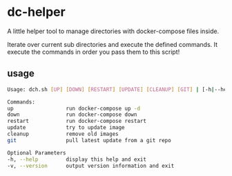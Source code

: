 # dc-helper

A little helper tool to manage directories with docker-compose files inside.  

Iterate over current sub directories and execute the defined commands.
It execute the commands in order you pass them to this script!

## usage

```bash
Usage: dch.sh [UP] [DOWN] [RESTART] [UPDATE] [CLEANUP] [GIT] | [-h|--help] | [-v|--version]

Commands:
up                 run docker-compose up -d
down               run docker-compose down
restart            run docker-compose restart
update             try to update image
cleanup            remove old images
git                pull latest update from a git repo

Optional Parameters
-h, --help         display this help and exit
-v, --version      output version information and exit
```
